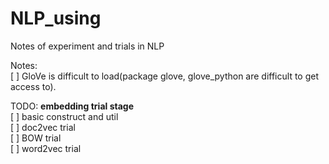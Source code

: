 # NLP_using
Notes of experiment and trials in NLP

Notes:   
[ ] GloVe is difficult to load(package glove, glove_python are difficult to get access to). 

TODO: **embedding trial stage**  
[ ] basic construct and util  
[ ] doc2vec trial  
[ ] BOW trial  
[ ] word2vec trial  